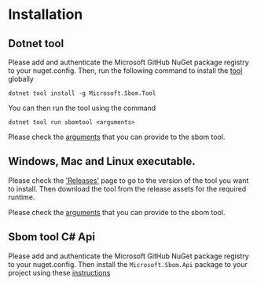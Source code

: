# Installation

## Dotnet tool
Please add and authenticate the Microsoft GitHub NuGet package registry to your nuget.config. Then, run the following command to install the [tool](https://docs.microsoft.com/en-us/dotnet/core/tools/global-tools) globally

`dotnet tool install -g Microsoft.Sbom.Tool`

You can then run the tool using the command

`dotnet tool run sbomtool <arguments>`

Please check the [arguments](sbom-tool-arguments.md) that you can provide to the sbom tool.


## Windows, Mac and Linux executable.
Please check the ['Releases'](https://github.com/microsoft/sbom-tool/releases) page to go to the version of the tool you want to install. Then download the tool from the release assets for the required runtime. 

Please check the [arguments](sbom-tool-arguments.md) that you can provide to the sbom tool.

## Sbom tool C# Api
Please add and authenticate the Microsoft GitHub NuGet package registry to your nuget.config. Then install the `Microsoft.Sbom.Api` package to your project using these [instructions](https://docs.github.com/en/packages/working-with-a-github-packages-registry/working-with-the-nuget-registry#installing-a-package)
